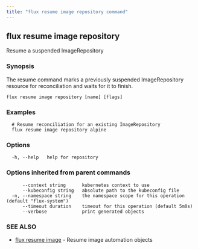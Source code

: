 ```yaml
---
title: "flux resume image repository command"
---
```

## flux resume image repository

Resume a suspended ImageRepository

### Synopsis

The resume command marks a previously suspended ImageRepository resource for reconciliation and waits for it to finish.

```
flux resume image repository [name] [flags]
```

### Examples

```
  # Resume reconciliation for an existing ImageRepository
  flux resume image repository alpine
```

### Options

```
  -h, --help   help for repository
```

### Options inherited from parent commands

```
      --context string      kubernetes context to use
      --kubeconfig string   absolute path to the kubeconfig file
  -n, --namespace string    the namespace scope for this operation (default "flux-system")
      --timeout duration    timeout for this operation (default 5m0s)
      --verbose             print generated objects
```

### SEE ALSO

* [flux resume image](../flux_resume_image/)	 - Resume image automation objects

